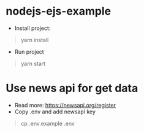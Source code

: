 # nodejs-ejs-example
- Install project:
> yarn install
- Run project
> yarn start

# Use news api for get data
- Read more: https://newsapi.org/register
- Copy .env and add newsapi key
> cp .env.example .env
